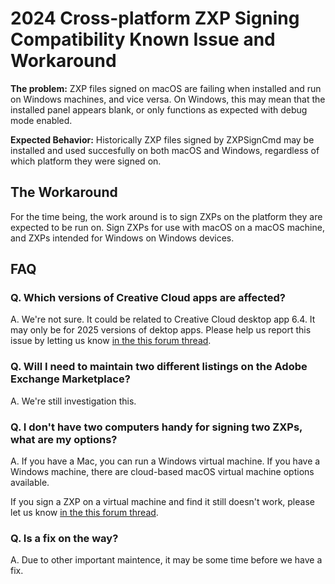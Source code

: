 # 2024 Cross-platform ZXP Signing Compatibility Known Issue and Workaround

**The problem:**  ZXP files signed on macOS are failing when installed and run on Windows machines, and vice versa. On Windows, this may mean that the installed panel appears blank, or only functions as expected with debug mode enabled.

**Expected Behavior:** Historically ZXP files signed by ZXPSignCmd may be installed and used succesfully on both macOS and Windows, regardless of which platform they were signed on.

## The Workaround
For the time being, the work around is to sign ZXPs on the platform they are expected to be run on. Sign ZXPs for use with macOS on a macOS machine, and ZXPs intended for Windows on Windows devices.

## FAQ

### Q. Which versions of Creative Cloud apps are affected?

A. We're not sure. It could be related to Creative Cloud desktop app 6.4. It may only be for 2025 versions of dektop apps. Please help us report this issue by letting us know [in the this forum thread](https://community.adobe.com/t5/exchange-bugs/cross-platform-zxp-signing-compatibility-known-issue-and-workaround-2024/idi-p/14961412).

### Q. Will I need to maintain two different listings on the Adobe Exchange Marketplace?

A. We're still investigation this.

### Q. I don't have two computers handy for signing two ZXPs, what are my options?

A. If you have a Mac, you can run a Windows virtual machine. If you have a Windows machine, there are cloud-based macOS virtual machine options available.

If you sign a ZXP on a virtual machine and find it still doesn't work, please let us know [in the this forum thread](https://community.adobe.com/t5/exchange-bugs/cross-platform-zxp-signing-compatibility-known-issue-and-workaround-2024/idi-p/14961412).

### Q. Is a fix on the way?

A. Due to other important maintence, it may be some time before we have a fix.


